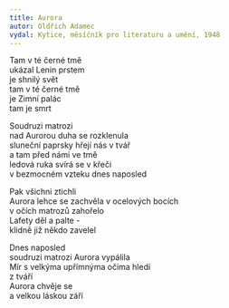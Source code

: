 ```yaml
---
title: Aurora
autor: Oldřich Adamec
vydal: Kytice, měsíčník pro literaturu a umění, 1948
---
```

Tam v té černé tmě    
ukázal Lenin prstem    
je shnilý svět    
tam v té černé tmě    
je Zimní palác    
tam je smrt  
  
Soudruzi matrozi    
nad Aurorou duha se rozklenula    
sluneční paprsky hřejí nás v tvář    
a tam před námi ve tmě    
ledová ruka svírá se v křeči    
v bezmocném vzteku dnes naposled  
  
Pak všichni ztichli    
Aurora lehce se zachvěla v ocelových bocích    
v očích matrozů zahořelo    
Lafety děl a palte -    
klidně již někdo zavelel  
  
Dnes naposled    
soudruzi matrozi Aurora vypálila    
Mír s velkýma upřímnýma očima hledí    
z tváří    
Aurora chvěje se    
a velkou láskou září